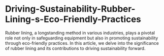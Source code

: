 # Driving-Sustainability-Rubber-Lining-s-Eco-Friendly-Practices
Rubber lining, a longstanding method in various industries, plays a pivotal role not only in safeguarding equipment but also in promoting sustainability through eco-friendly practices. In this article, we delve into the significance of rubber lining and its contributions to driving sustainability forward.
